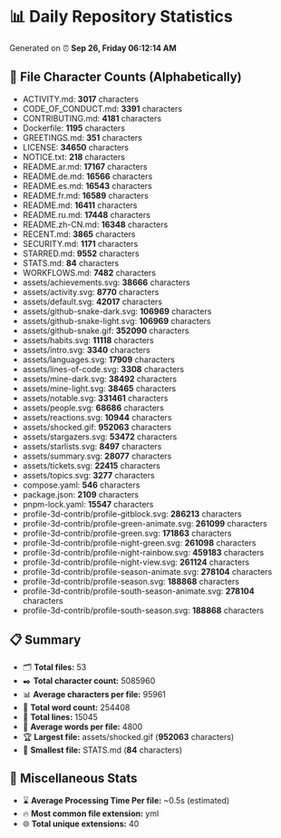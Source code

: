 # 📊 Daily Repository Statistics
Generated on ⏰ **Sep 26, Friday 06:12:14 AM**

## 📂 File Character Counts (Alphabetically)
- ACTIVITY.md: **3017** characters
- CODE_OF_CONDUCT.md: **3391** characters
- CONTRIBUTING.md: **4181** characters
- Dockerfile: **1195** characters
- GREETINGS.md: **351** characters
- LICENSE: **34650** characters
- NOTICE.txt: **218** characters
- README.ar.md: **17167** characters
- README.de.md: **16566** characters
- README.es.md: **16543** characters
- README.fr.md: **16589** characters
- README.md: **16411** characters
- README.ru.md: **17448** characters
- README.zh-CN.md: **16348** characters
- RECENT.md: **3865** characters
- SECURITY.md: **1171** characters
- STARRED.md: **9552** characters
- STATS.md: **84** characters
- WORKFLOWS.md: **7482** characters
- assets/achievements.svg: **38666** characters
- assets/activity.svg: **8770** characters
- assets/default.svg: **42017** characters
- assets/github-snake-dark.svg: **106969** characters
- assets/github-snake-light.svg: **106969** characters
- assets/github-snake.gif: **352090** characters
- assets/habits.svg: **11118** characters
- assets/intro.svg: **3340** characters
- assets/languages.svg: **17909** characters
- assets/lines-of-code.svg: **3308** characters
- assets/mine-dark.svg: **38492** characters
- assets/mine-light.svg: **38465** characters
- assets/notable.svg: **331461** characters
- assets/people.svg: **68686** characters
- assets/reactions.svg: **10944** characters
- assets/shocked.gif: **952063** characters
- assets/stargazers.svg: **53472** characters
- assets/starlists.svg: **8497** characters
- assets/summary.svg: **28077** characters
- assets/tickets.svg: **22415** characters
- assets/topics.svg: **3277** characters
- compose.yaml: **546** characters
- package.json: **2109** characters
- pnpm-lock.yaml: **15547** characters
- profile-3d-contrib/profile-gitblock.svg: **286213** characters
- profile-3d-contrib/profile-green-animate.svg: **261099** characters
- profile-3d-contrib/profile-green.svg: **171863** characters
- profile-3d-contrib/profile-night-green.svg: **261098** characters
- profile-3d-contrib/profile-night-rainbow.svg: **459183** characters
- profile-3d-contrib/profile-night-view.svg: **261124** characters
- profile-3d-contrib/profile-season-animate.svg: **278104** characters
- profile-3d-contrib/profile-season.svg: **188868** characters
- profile-3d-contrib/profile-south-season-animate.svg: **278104** characters
- profile-3d-contrib/profile-south-season.svg: **188868** characters

## 📋 Summary
- 🗂️ **Total files:** 53
- ✒️ **Total character count:** 5085960
- 📊 **Average characters per file:** 95961
- 📝 **Total word count:** 254408
- 🧾 **Total lines:** 15045
- 📐 **Average words per file:** 4800
- 🏆 **Largest file:** assets/shocked.gif (**952063** characters)
- 🥉 **Smallest file:** STATS.md (**84** characters)

## 🌟 Miscellaneous Stats
- ⌛ **Average Processing Time Per file:** ~0.5s (estimated)
- 🔥 **Most common file extension:** yml
- 🌐 **Total unique extensions:** 40
